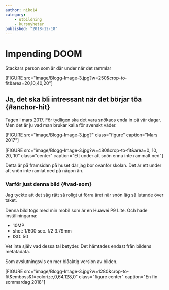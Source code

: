 ```yaml
---
author: niko14
category:
    - utbildning
    - kursnyheter
published: "2018-12-18"
---
```

Impending DOOM
==================================

Stackars person som är där under när det rammlar

[FIGURE src="image/Blogg-Image-3.jpg?w=250&crop-to-fit&area=20,10,40,20"]


<!--more-->

Ja, det ska bli intressant när det börjar töa {#anchor-hit}
-----------------------------------

Tagen i mars 2017. För tydligen ska det vara snökaos enda in på vår dagar. Men det är ju vad man brukar kalla för svenskt väder.

[FIGURE src="image/Blogg-Image-3.jpg?" class="figure" caption="Mars 2017"]

[FIGURE src="image/Blogg-Image-3.jpg?w=480&crop-to-fit&area=0, 10, 20, 10" class="center" caption="Ett under att snön ennu inte rammalt ned"]

Detta är på framsidan på huset där jag bor ovanför skolan. Det är ett under att snön inte ramlat ned på någon än.

### Varför just denna bild {#vad-som}

Jag tyckte att det såg rätt så roligt ut förra året när snön låg så lutande över taket.

Denna bild togs med min mobil som är en Huawei P9 Lite. Och hade inställningarna:

* 10MP
* shot: 1/600 sec. f/2 3.79mm
* ISO: 50

Vet inte själv vad dessa tal betyder. Det hämtades endast från bildens metatadata.

Som avslutningsvis en mer blåaktig version av bilden.

[FIGURE src="image/Blogg-Image-3.jpg?w=1280&crop-to-fit&emboss&f=colorize,0,64,128,0" class="figure center" caption="En fin sommardag 2018"]

